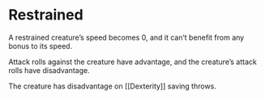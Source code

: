 # Restrained

A restrained creature’s speed becomes 0, and it can’t benefit from any bonus to its speed.

Attack rolls against the creature have advantage, and the creature’s attack rolls have disadvantage.

The creature has disadvantage on [[Dexterity]] saving throws.
